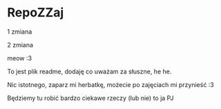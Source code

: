 # RepoZZaj


1 zmiana

2 zmiana

meow :3

To jest plik readme, dodaję co uważam za słuszne, he he.

Nic istotnego, zaparz mi herbatkę, możecie po zajęciach mi przynieść :3

Będziemy tu robić bardzo ciekawe rzeczy (lub nie) to ja PJ
